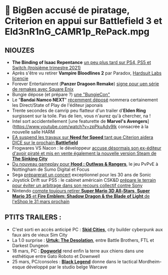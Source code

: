 # 🥐 BigBen accusé de piratage, Criterion en appui sur Battlefield 3 et Eld3nR1nG_CAMR1p_RePack.mpg

## NIOUZES

- **The Binding of Isaac Repentance** [un peu plus tard sur PS4, PS5 et Switch (troisième trimestre 2021)](https://www.youtube.com/watch?v=jSx25JwhQUw)
- Après s'être vu retirer **Vampire Bloodlines 2** par Paradox, [Hardsuit Labs licencie](/)
- Forever Entertainment (**Panzer Dragoon Remake**) [signe pour uen série de remakes avec Square Enix](https://www.gamekult.com/actualite/forever-entertainment-conclut-un-accord-avec-square-enix-pour-developper-plusieurs-remakes-3050836599.html)
- Bungie dépose (et prépare ?) [une "BungieCon"](https://mp1st.com/news/bungie-files-trademark-for-bungiecon?utm_source=rss&utm_medium=rss&utm_campaign=bungie-files-trademark-for-bungiecon)
- Le "**Bandai Namco NEXT**" [récemment déposé](https://twitter.com/Nibellion/status/1366375546997899267) nommera certainement les Direct/State of Play de l'éditeur japonais
- Trente secondes de camrip peu flatteur d'un trailer d'**Elden Ring** surgissent sur la toile. Pas de lien, vous n'aurez qu'à chercher, na !
- Intel sort accidentellement [une featurette de **Marvel's Avengers**](https://www.youtube.com/watch?v=zpPkuAdv9lk consacrée à la nouvelle salle HARM
- [EA suspend les travaux sur **Need for Speed** tant que Citerion aidera DICE sur le prochain **Battlefield**](https://www.gamekult.com/actualite/need-for-speed-retarde-criterion-bascule-sur-battlefield-6-3050836611.html)
- Frogwares VS Nacon : le développeur [accuse désormais son ex-éditeur d'avoir piraté et mis en vente également la nouvelle version Steam de **The Sinking City**](https://www.youtube.com/watch?v=VYTSt5oOr5g)
- [Du nouveau gameplay pour **Hood : Outlwas & Rangers**](https://www.youtube.com/watch?v=saCiTc0ThLY), le jeu PvPvE à Nottingham de Sumo Digital et Focus
- Sega [préparerait un concert](https://www.videogameschronicle.com/news/sonic-30th-anniversary-plans-reportedly-include-a-music-concert/) exceptionnel pour les 30 ans de Sonic
- Joystick Drift sur PS5 : le cabinet américain CSK&D [prépare le terrain pour éviter un arbitrage dans son recours collectif contre Sony](https://www.videogameschronicle.com/news/ps5-drift-law-firm-offers-arbitration-opt-out-letter-for-class-action-members/)
- Nintendo [compte toujours retirer **Super Mario 3D All-Stars**, **Super Mario 35** et **Fire Emblem: Shadow Dragon & the Blade of Light** de l'eShop le 31 mars prochain](https://www.nintendolife.com/news/2021/03/nintendo_isnt_backing_down_on_its_decision_to_pull_mario_products_from_stores_this_month)

## PTITS TRAILERS :

- C'est sorti en accès anticipé PC : [**Skid Cities**](https://store.steampowered.com/app/1242630/Skid_Cities/), city builder cyberpunk aux faux airs de vieux Sim City
- La 1.0 surprise : [**Urtuk: The Desolation**](https://store.steampowered.com/app/1181830/Urtuk_The_Desolation/), entre Battle Brothers, FTL et Darkest Dungeon
- 18 mars, PC : [**Dogworld**](https://store.steampowered.com/app/1198210/Dogworld/) rend enfin la terre aux chiens dans une esthétique entre Gato Roboto et Downwell
- 25 mars, PC/consoles : [**Black Legend**](https://store.steampowered.com/app/1094730/Black_Legend/) donne dans le tactical Mordheim-esque développé par le studio belge Warcave
